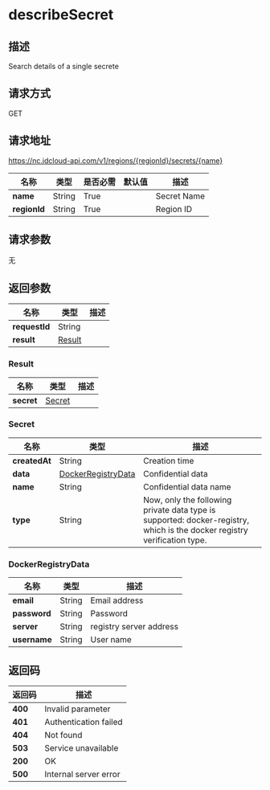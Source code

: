 # describeSecret


## 描述
Search details of a single secrete


## 请求方式
GET

## 请求地址
https://nc.jdcloud-api.com/v1/regions/{regionId}/secrets/{name}

|名称|类型|是否必需|默认值|描述|
|---|---|---|---|---|
|**name**|String|True||Secret Name|
|**regionId**|String|True||Region ID|

## 请求参数
无


## 返回参数
|名称|类型|描述|
|---|---|---|
|**requestId**|String||
|**result**|[Result](##Result)||


### <a name="Result">Result</a>
|名称|类型|描述|
|---|---|---|
|**secret**|[Secret](##Secret)||
### <a name="Secret">Secret</a>
|名称|类型|描述|
|---|---|---|
|**createdAt**|String|Creation time|
|**data**|[DockerRegistryData](##DockerRegistryData)|Confidential data|
|**name**|String|Confidential data name|
|**type**|String|Now, only the following private data type is supported: docker-registry, which is the docker registry verification type.|
### <a name="DockerRegistryData">DockerRegistryData</a>
|名称|类型|描述|
|---|---|---|
|**email**|String|Email address|
|**password**|String|Password|
|**server**|String|registry server address|
|**username**|String|User name|

## 返回码
|返回码|描述|
|---|---|
|**400**|Invalid parameter|
|**401**|Authentication failed|
|**404**|Not found|
|**503**|Service unavailable|
|**200**|OK|
|**500**|Internal server error|
